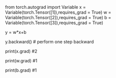 from torch.autograd import Variable
x = Variable(torch.Tensor([1]),requires_grad = True)
w = Variable(torch.Tensor([2]),requires_grad = True)
b = Variable(torch.Tensor([3]),requires_grad = True)

y = w*x+b

y.backward()   # perform one step backward

print(x.grad)  #2  

print(w.grad)  #1

print(b.grad)  #1
